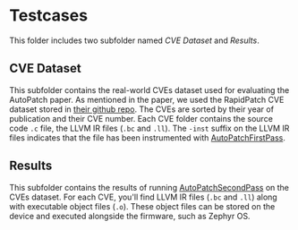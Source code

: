 # Testcases

This folder includes two subfolder named *CVE Dataset* and *Results*.  

## CVE Dataset
This subfolder contains the real-world CVEs dataset used for evaluating the AutoPatch paper. As mentioned in the paper, we used the RapidPatch CVE dataset stored in [their github repo](https://github.com/IoTAccessControl/RapidPatch.git). The CVEs are sorted by their year of publication and their CVE number. Each CVE folder contains the source code `.c` file, the LLVM IR files (`.bc` and `.ll`). The `-inst` suffix on the LLVM IR files indicates that the file has been instrumented with [AutoPatchFirstPass](../LLVM%20Passes/AutoPatchFirstPass). 

## Results
This subfolder contains the results of running [AutoPatchSecondPass](../LLVM%20Passes/AutoPatchSecondPass) on the CVEs dataset. For each CVE, you'll find LLVM IR files (`.bc` and `.ll`) along with executable object files (`.o`). These object files can be stored on the device and executed alongside the firmware, such as Zephyr OS. 
